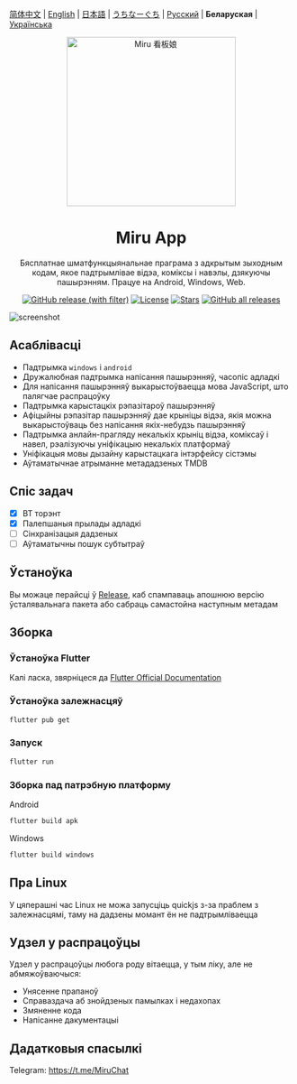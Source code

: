 [简体中文](README) | [English](README-en) | [日本語](README-ja.md) | [うちなーぐち](README-ryu.md) | [Русский](README-ru.md) | **Беларуская** | [Українська](README-uk.md)

<div align="center">
  <img width="300" src="./assets/icon/logo.png" alt="Miru 看板娘"/>
</div>

<h1 align="center">Miru App</h1>

<p align="center">Бясплатнае шматфункцыянальнае праграма з адкрытым зыходным кодам, якое падтрымлівае відэа, коміксы і навэлы, дзякуючы пашырэнням. Працуе на Android, Windows, Web.</p>

<div align="center">

[![GitHub release (with filter)](https://img.shields.io/github/v/release/miru-project/miru-app)](https://github.com/miru-project/miru-app/releases/latest)
[![License](https://img.shields.io/github/license/miru-project/miru-app)](https://github.com/miru-project/miru-app/blob/main/LICENSE)
[![Stars](https://img.shields.io/github/stars/miru-project/miru-app)](https://github.com/miru-project/miru-app/stargazers)
[![GitHub all releases](https://img.shields.io/github/downloads/miru-project/miru-app/total)](https://github.com/miru-project/miru-app/releases/latest)

</div>

![screenshot](assets/screenshot/screenshot.webp)

## Асаблівасці

- Падтрымка `windows` і `android`
- Дружалюбная падтрымка напісання пашырэнняў, часопіс адладкі
- Для напісання пашырэнняў выкарыстоўваецца мова JavaScript, што палягчае распрацоўку
- Падтрымка карыстацкіх рэпазітароў пашырэнняў
- Афіцыйны рэпазітар пашырэнняў дае крыніцы відэа, якія можна выкарыстоўваць без напісання якіх-небудзь пашырэнняў
- Падтрымка анлайн-прагляду некалькіх крыніц відэа, коміксаў і навел, рэалізуючы уніфікацыю некалькіх платформаў
- Уніфікацыя мовы дызайну карыстацкага інтэрфейсу сістэмы
- Аўтаматычнае атрыманне метададзеных TMDB

## Спіс задач

- [x] BT торэнт
- [x] Палепшаныя прылады адладкі
- [ ] Сінхранізацыя дадзеных
- [ ] Аўтаматычны пошук субтытраў

## Ўстаноўка

Вы можаце перайсці ў [Release](https://github.com/miru-project/miru-app/releases/latest), каб спампаваць апошнюю версію ўсталявальнага пакета або сабраць самастойна наступным метадам

## Зборка

### Ўстаноўка Flutter

Калі ласка, звярніцеся да [Flutter Official Documentation](https://flutter.dev/docs/get-started/install)

### Ўстаноўка залежнасцяў

```bash
flutter pub get
```

### Запуск

```bash
flutter run
```

### Зборка пад патрэбную платформу

Android

```bash
flutter build apk
```

Windows

```bash
flutter build windows
```

## Пра Linux

У цяперашні час Linux не можа запусціць quickjs з-за праблем з залежнасцямі, таму на дадзены момант ён не падтрымліваецца

## Удзел у распрацоўцы

Удзел у распрацоўцы любога роду вітаецца, у тым ліку, але не абмяжоўваючыся:

- Унясенне прапаноў
- Справаздача аб знойдзеных памылках і недахопах
- Змяненне кода
- Напісанне дакументацыі

## Дадатковыя спасылкі

Telegram: <https://t.me/MiruChat>
